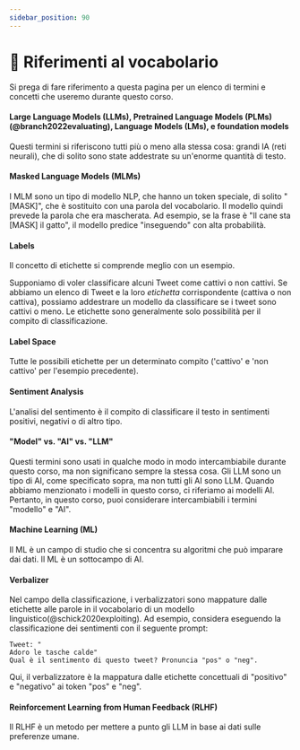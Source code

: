 ```yaml
---
sidebar_position: 90
---
```


# 📙 Riferimenti al vocabolario

Si prega di fare riferimento a questa pagina per un elenco di termini e concetti che useremo durante questo corso.

#### Large Language Models (LLMs), Pretrained Language Models (PLMs)(@branch2022evaluating), Language Models (LMs), e foundation models

Questi termini si riferiscono tutti più o meno alla stessa cosa: grandi IA (reti neurali), che di solito sono state addestrate
su un'enorme quantità di testo.

#### Masked Language Models (MLMs)

I MLM sono un tipo di modello NLP, che hanno un token speciale, di solito "[MASK]", che è
sostituito con una parola del vocabolario. Il modello quindi prevede la parola che
era mascherata. Ad esempio, se la frase è "Il cane sta [MASK] il gatto", il modello
predice "inseguendo" con alta probabilità.

#### Labels

Il concetto di etichette si comprende meglio con un esempio.

Supponiamo di voler classificare alcuni Tweet come cattivi o non cattivi. Se abbiamo un elenco di Tweet e
la loro *etichetta* corrispondente (cattiva o non cattiva), possiamo addestrare un modello da classificare
se i tweet sono cattivi o meno. Le etichette sono generalmente solo possibilità per il
compito di classificazione.

#### Label Space

Tutte le possibili etichette per un determinato compito ('cattivo' e 'non cattivo' per l'esempio precedente).

#### Sentiment Analysis 
 
L'analisi del sentimento è il compito di classificare il testo in sentimenti positivi, negativi o di altro tipo.

#### "Model" vs. "AI" vs. "LLM"

Questi termini sono usati in qualche modo in modo intercambiabile durante questo corso, ma
non significano sempre la stessa cosa. Gli LLM sono un tipo di AI, come specificato sopra, ma non tutti gli AI sono LLM.
Quando abbiamo menzionato i modelli in questo corso, ci riferiamo ai modelli AI. Pertanto, in questo corso,
puoi considerare intercambiabili i termini "modello" e "AI".

#### Machine Learning (ML)

Il ML è un campo di studio che si concentra su algoritmi che
può imparare dai dati. Il ML è un sottocampo di AI.

#### Verbalizer

Nel campo della classificazione, i verbalizzatori sono mappature dalle etichette alle parole in
il vocabolario di un modello linguistico(@schick2020exploiting). Ad esempio, considera
eseguendo la classificazione dei sentimenti con il seguente prompt:

```text
Tweet: "
Adoro le tasche calde"
Qual è il sentimento di questo tweet? Pronuncia "pos" o "neg".
```

Qui, il verbalizzatore è la mappatura dalle etichette concettuali di "positivo" e "negativo" ai token "pos" e "neg".

#### Reinforcement Learning from Human Feedback (RLHF)


Il RLHF è un metodo per mettere a punto gli LLM in base ai dati sulle preferenze umane.

<!-- %%RemarkAutoGlossary::list_all%% -->
